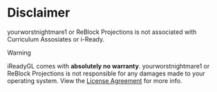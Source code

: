 # Disclaimer
yourworstnightmare1 or ReBlock Projections is not associated with Curriculum Assosiates or i-Ready.
> [!WARNING]
> iReadyGL comes with <b>absolutely no warranty</b>. yourworstnightmare1 or ReBlock Projections is not responsible for any damages made to your operating system. View the [License Agreement](https://github.com/yourworstnightmare1/ireadygl/blob/main/LICENSE) for more info.